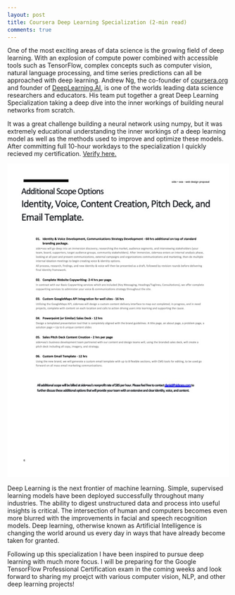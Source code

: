 ```yaml
---
layout: post
title: Coursera Deep Learning Specialization (2-min read)
comments: true
---
```

One of the most exciting areas of data science is the growing field of deep learning.  With an explosion of compute power combined with accessible tools such as TensorFlow, complex concepts such as computer vision, natural language processing, and time series predictions can all be approached with deep learning. Andrew Ng, the co-founder of <a href="https://www.coursera.org/" target="_blank">coursera.org</a> and founder of <a href="https://www.deeplearning.ai/" target="_blank">DeepLearning.AI</a>, is one of the worlds leading data science researchers and educators.  His team put together a great Deep Learning Specialization taking a deep dive into the inner workings of building neural networks from scratch.

It was a great challenge building a neural network using numpy, but it was extremely educational understanding the inner workings of a deep learning model as well as the methods used to improve and optimize these models.  After committing full 10-hour workdays to the specialization I quickly recieved my certification.  <a href="https://www.coursera.org/account/accomplishments/specialization/UM5EWAS9KWQY" target="_blank">Verify here.</a>

<p align="center">
    <img src="../images/deep-learning-certification.jpg" id="dl_cert" alt="Deep Learning Specialization">
</p>

Deep Learning is the next frontier of machine learning.  Simple, supervised learning models have been deployed successfully throughout many industries.  The ability to digest unstructured data and process into useful insights is critical.  The intersection of human and computers becomes even more blurred with the improvements in facial and speech recognition models.  Deep learning, otherwise known as Artificial Intelligence is changing the world around us every day in ways that have already become taken for granted.

Following up this specialization I have been inspired to pursue deep learning with much more focus.  I will be preparing for the Google TensorFlow Professional Certification exam in the coming weeks and look forward to sharing my proejct with various computer vision, NLP, and other deep learning projects!